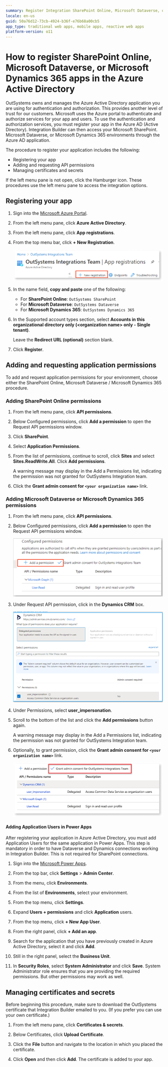 ```yaml
---
summary: Register Integration SharePoint Online, Microsoft Dataverse, or Microsoft Dynamics 365 applications in Azure AD to authenticate and authorize users. 
locale: en-us
guid: 50a76d12-73cb-4924-b36f-e76b68a00cb5
app_type: traditional web apps, mobile apps, reactive web apps
platform-version: o11
---
```

# How to register SharePoint Online, Microsoft Dataverse, or Microsoft Dynamics 365 apps in the Azure Active Directory

OutSystems owns and manages the Azure Active Directory application you are using for authentication and authorization. This provides another level of trust for our customers. Microsoft uses the Azure portal to authenticate and authorize services for your app and users. To use the authentication and authorization services, you must register your app in the Azure AD (Active Directory). Integration Builder can then access your Microsoft SharePoint. Microsoft Dataverse, or Microsoft Dynamics 365 environments through the Azure AD application.


The procedure to register your application includes the following:

* Registering your app
* Adding and requesting API permissions
* Managing certificates and secrets

<div class="info" markdown="1">

  If the left menu pane is not open, click the Hamburger icon. These procedures use the left menu pane to access the integration options.

</div>

## Registering your app

1. Sign into the [Microsoft Azure Portal](https://portal.azure.com/).

1. From the left menu pane, click **Azure Active Directory**.

1. From the left menu pane, click **App registrations**.

1. From the top menu bar, click **+ New Registration**.

    ![Top menu bar in MS Azur](images/ms-azure-top-menu-bar.png)

1. In the name field, **copy and paste** one of the following:  

    * For **SharePoint Online**: `OutSystems SharePoint`
    * For **Microsoft Dataverse**:  `OutSystems Dataverse`
    * For **Microsoft Dynamics 365**: `OutSystems Dynamics 365`

1. In the Supported account types section, select **Accounts in this organizational directory only (\<organization name\> only - Single tenant)**.

    <div class="info" markdown="1">

    Leave the **Redirect URL (optional)** section blank.

    </div>

1. Click **Register**.

## Adding and requesting application permissions

To add and request application permissions for your environment, choose either the SharePoint Online, Microsoft Dataverse / Microsoft Dynamics 365 procedure.

### Adding SharePoint Online permissions

1. From the left menu pane, click **API permissions**.

1. Below Configured permissions, click **Add a permission** to open the Request API permissions window.

1. Click **SharePoint**.

1. Select **Application Permissions**.

1. From the list of permissions, continue to scroll, click **Sites** and select **Sites.ReadWrite.All**. Click **Add permissions**.

    <div class="info" markdown="1">

    A warning message may display in the Add a Permissions list, indicating the permission was not granted for OutSystems Integration team.

    </div>

1. Click the **Grant admin consent for `<your organization name>`** link.

### Adding Microsoft Dataverse or Microsoft Dynamics 365 permissions

1. From the left menu pane, click **API permissions**.

1. Below Configured permissions, click **Add a permission** to open the Request API permissions window.

   ![add a permission](images/ms-azure-permission-selected.png)

1. Under Request API permission, click in the **Dynamics CRM** box.

   ![add a permission](images/ms-azure-dynamics-crm.png)

1. Under Permissions, select **user_impersonation**.

1. Scroll to the bottom of the list and click the **Add permissions** button again.

    <div class="info" markdown="1">

    A warning message may display in the Add a Permissions list, indicating the permission was not granted for OutSystems Integration team.

    </div>

1. Optionally, to grant permission, click the **Grant admin consent for `<your organization name>`** link.

    ![Grant permission](images/ms-azure-grant-permission.png)

#### Adding Application Users in Power Apps

After registering your application in Azure Active Directory, you must add Application Users for the same application in Power Apps. This step is mandatory in order to have Dataverse and Dynamics connections working in Integration Builder. This is not required for SharePoint connections.

1. Sign into the [Microsoft Power Apps](https://make.powerapps.com/).

1. From the top bar, click **Settings** > **Admin Center**.

1. From the menu, click **Environments**.

1. From the list of **Environments**, select your environment.

1. From the top menu, click **Settings**.

1. Expand **Users + permissions** and click **Application** users.

1. From the top menu, click **+ New App User**.

1. From the right panel, click **+ Add an app**.

1. Search for the application that you have previously created in Azure Active Directory, select it and click **Add**.

1. Still in the right panel, select the **Business Unit**.

1. In **Security Roles**, select **System Administrator** and click **Save**.
    System Administrator role ensures that you are providing the required permissions. But other permissions may work as well.

## Managing certificates and secrets

<div class="info" markdown="1">

Before beginning this procedure, make sure to download the OutSystems certificate that Integration Builder emailed to you. (If you prefer you can use your own certificate.)

</div>

1. From the left menu pane, click **Certificates & secrets**.

1. Below Certificates, click **Upload Certificate**.

1. Click the **File** button and navigate to the location in which you placed the certificate.

1. Click **Open** and then click **Add**. The certificate is added to your app.  
